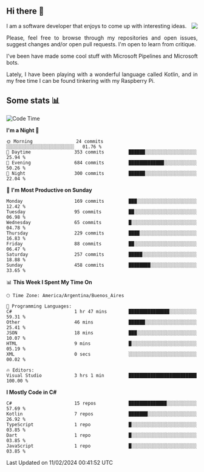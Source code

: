 ## Hi there :slightly_smiling_face:

<img src="https://github-readme-stats.vercel.app/api?username=victorgrycuk&show_icons=true&count_private=true&title_color=F7941E&icon_color=F7941E" align="right">

<p align="justify">
I am a software developer that enjoys to come up with interesting ideas.
<p/>

<p align= "justify">
Please, feel free to browse through my repositories and open issues, suggest changes and/or open pull requests. I'm open to learn from critique.
<p/>


<p align= "justify">
I've been have made some cool stuff with Microsoft Pipelines and Microsoft bots.
<p/>

<p align= "justify">
Lately, I have been playing with a wonderful language called Kotlin, and in my free time I can be found tinkering with my Raspberry Pi.
<p/>

## Some stats :bar_chart:
<!--START_SECTION:waka-->
![Code Time](http://img.shields.io/badge/Code%20Time-1%2C846%20hrs%2020%20mins-blue)

**I'm a Night 🦉** 

```text
🌞 Morning                24 commits          ░░░░░░░░░░░░░░░░░░░░░░░░░   01.76 % 
🌆 Daytime                353 commits         ██████░░░░░░░░░░░░░░░░░░░   25.94 % 
🌃 Evening                684 commits         █████████████░░░░░░░░░░░░   50.26 % 
🌙 Night                  300 commits         ██████░░░░░░░░░░░░░░░░░░░   22.04 % 
```
📅 **I'm Most Productive on Sunday** 

```text
Monday                   169 commits         ███░░░░░░░░░░░░░░░░░░░░░░   12.42 % 
Tuesday                  95 commits          ██░░░░░░░░░░░░░░░░░░░░░░░   06.98 % 
Wednesday                65 commits          █░░░░░░░░░░░░░░░░░░░░░░░░   04.78 % 
Thursday                 229 commits         ████░░░░░░░░░░░░░░░░░░░░░   16.83 % 
Friday                   88 commits          ██░░░░░░░░░░░░░░░░░░░░░░░   06.47 % 
Saturday                 257 commits         █████░░░░░░░░░░░░░░░░░░░░   18.88 % 
Sunday                   458 commits         ████████░░░░░░░░░░░░░░░░░   33.65 % 
```


📊 **This Week I Spent My Time On** 

```text
🕑︎ Time Zone: America/Argentina/Buenos_Aires

💬 Programming Languages: 
C#                       1 hr 47 mins        ███████████████░░░░░░░░░░   59.31 % 
Other                    46 mins             ██████░░░░░░░░░░░░░░░░░░░   25.41 % 
JSON                     18 mins             ███░░░░░░░░░░░░░░░░░░░░░░   10.07 % 
HTML                     9 mins              █░░░░░░░░░░░░░░░░░░░░░░░░   05.19 % 
XML                      0 secs              ░░░░░░░░░░░░░░░░░░░░░░░░░   00.02 % 

🔥 Editors: 
Visual Studio            3 hrs 1 min         █████████████████████████   100.00 % 
```

**I Mostly Code in C#** 

```text
C#                       15 repos            ██████████████░░░░░░░░░░░   57.69 % 
Kotlin                   7 repos             ███████░░░░░░░░░░░░░░░░░░   26.92 % 
TypeScript               1 repo              █░░░░░░░░░░░░░░░░░░░░░░░░   03.85 % 
Dart                     1 repo              █░░░░░░░░░░░░░░░░░░░░░░░░   03.85 % 
JavaScript               1 repo              █░░░░░░░░░░░░░░░░░░░░░░░░   03.85 % 
```




 Last Updated on 11/02/2024 00:41:52 UTC
<!--END_SECTION:waka-->
